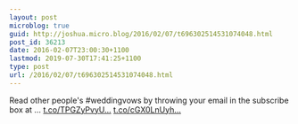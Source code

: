 ```yaml
---
layout: post
microblog: true
guid: http://joshua.micro.blog/2016/02/07/t696302514531074048.html
post_id: 36213
date: 2016-02-07T23:00:30+1100
lastmod: 2019-07-30T17:41:25+1100
type: post
url: /2016/02/07/t696302514531074048.html
---
```

Read other people's #weddingvows by throwing your email in the subscribe box at … [t.co/TPGZyPvyU...](https://t.co/TPGZyPvyUe) [t.co/cGX0LnUyh...](https://t.co/cGX0LnUyhC)
